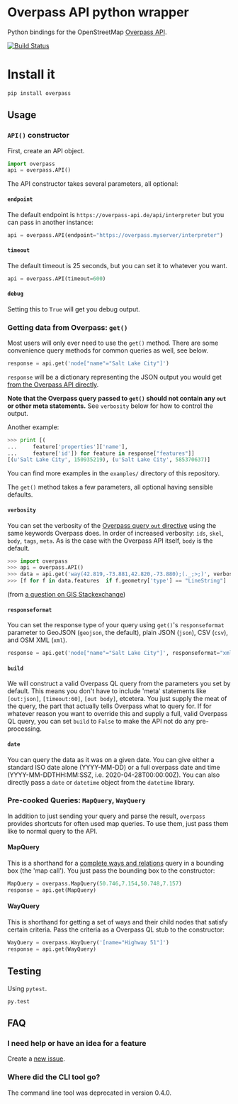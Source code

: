 Overpass API python wrapper
===========================

Python bindings for the OpenStreetMap [Overpass
API](http://wiki.openstreetmap.org/wiki/Overpass_API).

[![Build Status](https://travis-ci.org/mvexel/overpass-api-python-wrapper.svg?branch=master)](https://travis-ci.org/mvexel/overpass-api-python-wrapper)

Install it
==========

`pip install overpass`

## Usage

### `API()` constructor

First, create an API object.

```python
import overpass
api = overpass.API()
```

The API constructor takes several parameters, all optional:

#### `endpoint`

The default endpoint is `https://overpass-api.de/api/interpreter` but
you can pass in another instance:

```python
api = overpass.API(endpoint="https://overpass.myserver/interpreter")
```

#### `timeout`

The default timeout is 25 seconds, but you can set it to whatever you
want.

```python
api = overpass.API(timeout=600)
```

#### `debug`

Setting this to `True` will get you debug output.

### Getting data from Overpass: `get()`

Most users will only ever need to use the `get()` method. There are some convenience query methods for common queries as well, see below.

```python
response = api.get('node["name"="Salt Lake City"]')
```

`response` will be a dictionary representing the
JSON output you would get [from the Overpass API
directly](https://overpass-api.de/output_formats.html#json).

**Note that the Overpass query passed to `get()` should not contain any `out` or other meta statements.** See `verbosity` below for how to control the output.

Another example:

```python
>>> print [(
...     feature['properties']['name'],
...     feature['id']) for feature in response["features"]]
[(u'Salt Lake City', 150935219), (u'Salt Lake City', 585370637)]
```

You can find more examples in the `examples/` directory of this repository.

The `get()` method takes a few parameters, all optional having sensible defaults.

#### `verbosity`

You can set the verbosity of the [Overpass query `out` directive](https://wiki.openstreetmap.org/wiki/Overpass_API/Overpass_QL#out) using the same keywords Overpass does. In order of increased verbosity: `ids`, `skel`, `body`, `tags`, `meta`. As is the case with the Overpass API itself, `body` is the default.

```python
>>> import overpass
>>> api = overpass.API()
>>> data = api.get('way(42.819,-73.881,42.820,-73.880);(._;>;)', verbosity='geom')
>>> [f for f in data.features  if f.geometry['type'] == "LineString"]
```

(from [a question on GIS Stackexchange](https://gis.stackexchange.com/questions/294152/getting-all-information-about-ways-from-python-overpass-library/294358#294358))

#### `responseformat`

You can set the response type of your query using `get()`'s `responseformat` parameter to GeoJSON (`geojson`, the default), plain JSON (`json`), CSV (`csv`), and OSM XML (`xml`).

```python
response = api.get('node["name"="Salt Lake City"]', responseformat="xml")
```

#### `build`

We will construct a valid Overpass QL query from the parameters you set by default. This means you don't have to include 'meta' statements like `[out:json]`, `[timeout:60]`, `[out body]`, etcetera. You just supply the meat of the query, the part that actually tells Overpass what to query for. If for whatever reason you want to override this and supply a full, valid Overpass QL query, you can set `build` to `False` to make the API not do any pre-processing.

#### `date`

You can query the data as it was on a given date. You can give either a standard ISO date alone (YYYY-MM-DD) or a full overpass date and time (YYYY-MM-DDTHH:MM:SSZ, i.e. 2020-04-28T00:00:00Z).
You can also directly pass a `date` or `datetime` object from the `datetime` library.

### Pre-cooked Queries: `MapQuery`, `WayQuery`

In addition to just sending your query and parse the result, `overpass`
provides shortcuts for often used map queries. To use them, just pass
them like to normal query to the API.

#### MapQuery

This is a shorthand for a [complete ways and
relations](https://wiki.openstreetmap.org/wiki/Overpass_API/Language_Guide#Recursing_up_and_down:_Completed_ways_and_relations)
query in a bounding box (the 'map call'). You just pass the bounding box
to the constructor:

```python
MapQuery = overpass.MapQuery(50.746,7.154,50.748,7.157)
response = api.get(MapQuery)
```

#### WayQuery

This is shorthand for getting a set of ways and their child nodes that
satisfy certain criteria. Pass the criteria as a Overpass QL stub to the
constructor:

```python
WayQuery = overpass.WayQuery('[name="Highway 51"]')
response = api.get(WayQuery)
```

## Testing

Using `pytest`.

`py.test`

## FAQ

### I need help or have an idea for a feature

Create a [new
issue](https://github.com/mvexel/overpass-api-python-wrapper/issues).

### Where did the CLI tool go?

The command line tool was deprecated in version 0.4.0.
